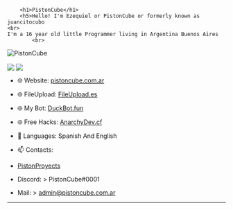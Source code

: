 		<h1>PistonCube</h1>
		<h5>Hello! I'm Ezequiel or PistonCube or formerly known as juancitocubo 
	<br> 
	I'm a 16 year old little Programmer living in Argentina Buenos Aires 
			<br>
</h5>
<div> </div>
							</div>
						</p>
						<img src="https://komarev.com/ghpvc/?username=PistonCube" alt="PistonCube" />
</p>
<img align="center" src="https://github-readme-stats.vercel.app/api?username=PistonCube&show_icons=true&text_color=5baddf&icon_color=FFF&theme=tokyonight">
							<img align="center" src="https://github-readme-stats.vercel.app/api/top-langs/?username=PistonCube&layout=compact&text_color=5baddf&icon_color=FFF&theme=tokyonight">
					
					
					
- 🌐 Website: [pistoncube.com.ar](https://www.pistoncube.com.ar/)
- 🌐 FileUpload: [FileUpload.es](https://www.fileupload.es/)
- 🌐 My Bot: [DuckBot.fun](https://www.duckbot.fun)
- 🌐 Free Hacks: [AnarchyDev.cf](https://www.anarchydev.cf/)
  
- 💬 Languages: Spanish And English
  
- 📫 Contacts:
- [PistonProyects](https://discord.gg/eKeeZPq6SJ)
- Discord:  > PistonCube#0001
- Mail: > admin@pistoncube.com.ar
-------------------------------------------------


